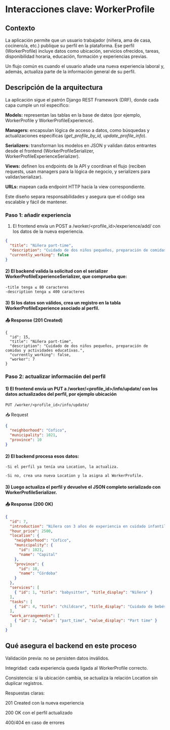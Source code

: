 # Interacciones clave: WorkerProfile

## Contexto

La aplicación permite que un usuario trabajador (niñera, ama de casa, cocinero/a, etc.) publique su perfil en la plataforma.
Ese perfil (WorkerProfile) incluye datos como ubicación, servicios ofrecidos, tareas, disponibilidad horaria, educación, formación y experiencias previas.

Un flujo común es cuando el usuario añade una nueva experiencia laboral y, además, actualiza parte de la información general de su perfil.


## Descripción de la arquitectura

La aplicación sigue el patrón Django REST Framework (DRF), donde cada capa cumple un rol específico:

**Models:** representan las tablas en la base de datos (por ejemplo, WorkerProfile y WorkerProfileExperience).

**Managers:** encapsulan lógica de acceso a datos, como búsquedas y actualizaciones específicas (_get_profile_by_id, update_profile_info_).

**Serializers:** transforman los modelos en JSON y validan datos entrantes desde el frontend (WorkerProfileSerializer, WorkerProfileExperienceSerializer).

**Views:** definen los endpoints de la API y coordinan el flujo (reciben requests, usan managers para la lógica de negocio, y serializers para validar/serializar).

**URLs:** mapean cada endpoint HTTP hacia la view correspondiente.

Este diseño separa responsabilidades y asegura que el código sea escalable y fácil de mantener.

### Paso 1: añadir experiencia

1) El frontend envía un POST a /worker/<profile_id>/experience/add/ con los datos de la nueva experiencia.
```json
{
  "title": "Niñera part-time",
  "description": "Cuidado de dos niños pequeños, preparación de comidas y actividades educativas.",
  "currently_working": false
}
```
#### 2) El backend valida la solicitud con el serializer WorkerProfileExperienceSerializer, que comprueba que:

    -title tenga ≤ 80 caracteres
    -description tenga ≤ 400 caracteres

#### 3) Si los datos son válidos, crea un registro en la tabla WorkerProfileExperience asociado al perfil.

#### 📤 Response (201 Created)
```http
{
  "id": 15,
  "title": "Niñera part-time",
  "description": "Cuidado de dos niños pequeños, preparación de comidas y actividades educativas.",
  "currently_working": false,
  "worker": 7
}
```
### Paso 2: actualizar información del perfil

#### 1) El frontend envía un PUT a /worker/<profile_id>/info/update/ con los datos actualizados del perfil, por ejemplo ubicación
```http
PUT /worker/<profile_id>/info/update/
```

📥 Request
```json
{
  "neighborhood": "Cofico",
  "municipality": 1021,
  "province": 10
}
```
#### 2) El backend procesa esos datos:

    -Si el perfil ya tenía una Location, la actualiza.
    
    -Si no, crea una nueva Location y la asigna al WorkerProfile.

#### 3) Luego actualiza el perfil y devuelve el JSON completo serializado con WorkerProfileSerializer.

#### 📤 Response (200 OK)
```json
{
  "id": 7,
  "introduction": "Niñera con 3 años de experiencia en cuidado infantil.",
  "hour_price": 2500,
  "location": {
    "neighborhood": "Cofico",
    "municipality": {
      "id": 1021,
      "name": "Capital"
    },
    "province": {
      "id": 10,
      "name": "Córdoba"
    }
  },
  "services": [
    { "id": 1, "title": "babysitter", "title_display": "Niñera" }
  ],
  "tasks": [
    { "id": 4, "title": "childcare", "title_display": "Cuidado de bebés y niños/as" }
  ],
  "work_arrangements": [
    { "id": 2, "value": "part_time", "value_display": "Part time" }
  ]
}
```

## Qué asegura el backend en este proceso

Validación previa: no se persisten datos inválidos.

Integridad: cada experiencia queda ligada al WorkerProfile correcto.

Consistencia: si la ubicación cambia, se actualiza la relación Location sin duplicar registros.

Respuestas claras:

201 Created con la nueva experiencia

200 OK con el perfil actualizado

400/404 en caso de errores





